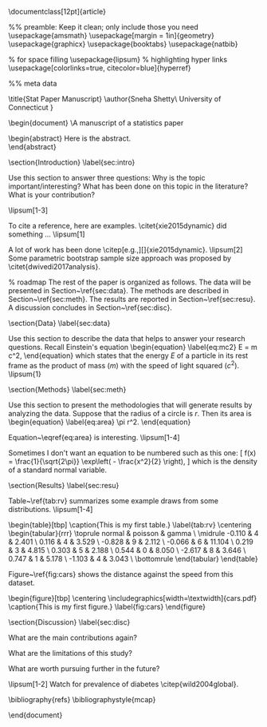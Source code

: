 \documentclass[12pt]{article}

%% preamble: Keep it clean; only include those you need
\usepackage{amsmath}
\usepackage[margin = 1in]{geometry}
\usepackage{graphicx}
\usepackage{booktabs}
\usepackage{natbib}

% for space filling
\usepackage{lipsum}
% highlighting hyper links
\usepackage[colorlinks=true, citecolor=blue]{hyperref}


%% meta data

\title{Stat Paper Manuscript}
\author{Sneha Shetty\\
  University of Connecticut
}

\begin{document}
\A manuscript of a statistics paper

\begin{abstract}
Here is the abstract.  
\end{abstract}


\section{Introduction}
\label{sec:intro}

Use this section to answer three questions:
Why is the topic important/interesting?
What has been done on this topic in the literature?
What is your contribution?

\lipsum[1-3]

To cite a reference, here are examples.
\citet{xie2015dynamic} did something ... \lipsum[1]

A lot of work has been done \citep[e.g.,][]{xie2015dynamic}.
\lipsum[2]
Some parametric bootstrap sample size approach was proposed by
\citet{dwivedi2017analysis}. 


% roadmap
The rest of the paper is organized as follows.
The data will be presented in Section~\ref{sec:data}.
The methods are described in Section~\ref{sec:meth}.
The results are reported in Section~\ref{sec:resu}.
A discussion concludes in Section~\ref{sec:disc}.


\section{Data}
\label{sec:data}

Use this section to describe the data that helps to answer your research
questions. Recall Einstein's equation
\begin{equation}
  \label{eq:mc2}
  E = m c^2,
\end{equation}
which states that the energy $E$ of a particle in its rest frame as the product
of mass ($m$) with the speed of light squared ($c^2$).
\lipsum{1}

\section{Methods}
\label{sec:meth}

Use this section to present the methodologies that will generate results by
analyzing the data. Suppose that the radius of a circle is $r$. Then its area is
\begin{equation}
  \label{eq:area}
  \pi r^2.
\end{equation}

Equation~\eqref{eq:area} is interesting. \lipsum[1-4]

Sometimes I don't want an equation to be numbered such as this one:
\[
  f(x) = \frac{1}{\sqrt{2\pi}} \exp\left( - \frac{x^2}{2} \right),
\]
which is the density of a standard normal variable.



\section{Results}
\label{sec:resu}

Table~\ref{tab:rv} summarizes some example draws from some distributions.
\lipsum[1-4]

\begin{table}[tbp]
  \caption{This is my first table.}
  \label{tab:rv}
\centering
\begin{tabular}{rrr}
  \toprule
normal & poisson & gamma \\ 
  \midrule
-0.110 & 4 & 2.401 \\ 
  0.116 & 4 & 3.529 \\ 
  -0.828 & 9 & 2.112 \\ 
  -0.066 & 6 & 11.104 \\ 
  0.219 & 3 & 4.815 \\ 
  0.303 & 5 & 2.188 \\ 
  0.544 & 0 & 8.050 \\ 
  -2.617 & 8 & 3.646 \\ 
  0.747 & 1 & 5.178 \\ 
  -1.103 & 4 & 3.043 \\ 
   \bottomrule
\end{tabular}
\end{table}

Figure~\ref{fig:cars} shows the distance against the speed from this dataset.


\begin{figure}[tbp]
  \centering
  \includegraphics[width=\textwidth]{cars.pdf}
  \caption{This is my first figure.}
  \label{fig:cars}
\end{figure}

\section{Discussion}
\label{sec:disc}

What are the main contributions again?

What are the limitations of this study?

What are worth pursuing further in the future?

\lipsum[1-2]
Watch for prevalence of diabetes \citep{wild2004global}.

\bibliography{refs}
\bibliographystyle{mcap}

\end{document}